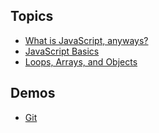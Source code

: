 ## Topics 

- [What is JavaScript, anyways?](/topics/what-is-javascript/)
- [JavaScript Basics](/topics/js-basics/)
- [Loops, Arrays, and Objects](/topics/loops-and-arrays/)

## Demos

- [Git](/topics/git)
